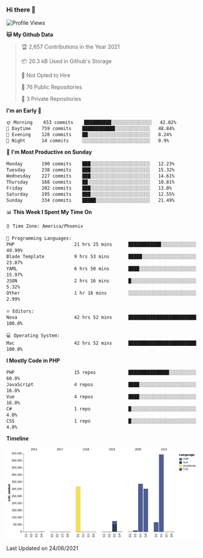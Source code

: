 ### Hi there 👋

<!--START_SECTION:waka-->
![Profile Views](http://img.shields.io/badge/Profile%20Views-0-blue)

**🐱 My Github Data** 

> 🏆 2,657 Contributions in the Year 2021
 > 
> 📦 20.3 kB Used in Github's Storage 
 > 
> 🚫 Not Opted to Hire
 > 
> 📜 76 Public Repositories 
 > 
> 🔑 3 Private Repositories  
 > 
**I'm an Early 🐤** 

```text
🌞 Morning    653 commits    ██████████░░░░░░░░░░░░░░░   42.02% 
🌆 Daytime    759 commits    ████████████░░░░░░░░░░░░░   48.84% 
🌃 Evening    128 commits    ██░░░░░░░░░░░░░░░░░░░░░░░   8.24% 
🌙 Night      14 commits     ░░░░░░░░░░░░░░░░░░░░░░░░░   0.9%

```
📅 **I'm Most Productive on Sunday** 

```text
Monday       190 commits    ███░░░░░░░░░░░░░░░░░░░░░░   12.23% 
Tuesday      238 commits    ███░░░░░░░░░░░░░░░░░░░░░░   15.32% 
Wednesday    227 commits    ███░░░░░░░░░░░░░░░░░░░░░░   14.61% 
Thursday     168 commits    ██░░░░░░░░░░░░░░░░░░░░░░░   10.81% 
Friday       202 commits    ███░░░░░░░░░░░░░░░░░░░░░░   13.0% 
Saturday     195 commits    ███░░░░░░░░░░░░░░░░░░░░░░   12.55% 
Sunday       334 commits    █████░░░░░░░░░░░░░░░░░░░░   21.49%

```


📊 **This Week I Spent My Time On** 

```text
⌚︎ Time Zone: America/Phoenix

💬 Programming Languages: 
PHP                      21 hrs 25 mins      ████████████░░░░░░░░░░░░░   49.99% 
Blade Template           9 hrs 53 mins       █████░░░░░░░░░░░░░░░░░░░░   23.07% 
YAML                     6 hrs 50 mins       ████░░░░░░░░░░░░░░░░░░░░░   15.97% 
JSON                     2 hrs 16 mins       █░░░░░░░░░░░░░░░░░░░░░░░░   5.32% 
Other                    1 hr 16 mins        ░░░░░░░░░░░░░░░░░░░░░░░░░   2.99%

🔥 Editors: 
Nova                     42 hrs 52 mins      █████████████████████████   100.0%

💻 Operating System: 
Mac                      42 hrs 52 mins      █████████████████████████   100.0%

```

**I Mostly Code in PHP** 

```text
PHP                      15 repos            ███████████████░░░░░░░░░░   60.0% 
JavaScript               4 repos             ████░░░░░░░░░░░░░░░░░░░░░   16.0% 
Vue                      4 repos             ████░░░░░░░░░░░░░░░░░░░░░   16.0% 
C#                       1 repo              █░░░░░░░░░░░░░░░░░░░░░░░░   4.0% 
CSS                      1 repo              █░░░░░░░░░░░░░░░░░░░░░░░░   4.0%

```


**Timeline**

![Chart not found](https://raw.githubusercontent.com/mikebronner/mikebronner/master/charts/bar_graph.png) 


 Last Updated on 24/06/2021
<!--END_SECTION:waka-->

<!--
**mikebronner/mikebronner** is a ✨ _special_ ✨ repository because its `README.md` (this file) appears on your GitHub profile.

Here are some ideas to get you started:

- 🔭 I’m currently working on ...
- 🌱 I’m currently learning ...
- 👯 I’m looking to collaborate on ...
- 🤔 I’m looking for help with ...
- 💬 Ask me about ...
- 📫 How to reach me: ...
- 😄 Pronouns: ...
- ⚡ Fun fact: ...
-->
